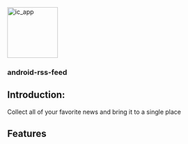 <img width="116" alt="ic_app" src="https://user-images.githubusercontent.com/27767477/144404887-d244e72b-f852-4d4d-92fc-4429ce4c2afb.png"> 

### android-rss-feed



## Introduction:
Collect all of your favorite news and bring it to a single place

## Features



